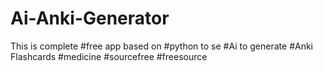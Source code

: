 # Ai-Anki-Generator
This is complete #free app based on #python to se #Ai to generate #Anki Flashcards #medicine #sourcefree #freesource 
